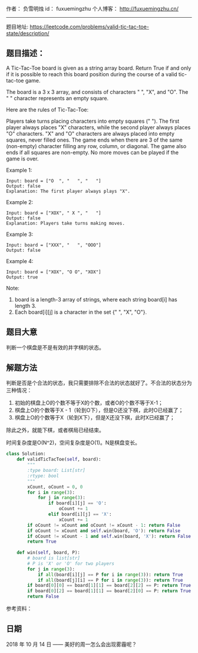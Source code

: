 作者： 		负雪明烛 
id：				fuxuemingzhu
个人博客：	http://fuxuemingzhu.cn/

---

题目地址: https://leetcode.com/problems/valid-tic-tac-toe-state/description/

## 题目描述：

A Tic-Tac-Toe board is given as a string array board. Return True if and only if it is possible to reach this board position during the course of a valid tic-tac-toe game.

The board is a 3 x 3 array, and consists of characters " ", "X", and "O".  The " " character represents an empty square.

Here are the rules of Tic-Tac-Toe:

Players take turns placing characters into empty squares (" ").
The first player always places "X" characters, while the second player always places "O" characters.
"X" and "O" characters are always placed into empty squares, never filled ones.
The game ends when there are 3 of the same (non-empty) character filling any row, column, or diagonal.
The game also ends if all squares are non-empty.
No more moves can be played if the game is over.

Example 1:

    Input: board = ["O  ", "   ", "   "]
    Output: false
    Explanation: The first player always plays "X".

Example 2:

    Input: board = ["XOX", " X ", "   "]
    Output: false
    Explanation: Players take turns making moves.

Example 3:

    Input: board = ["XXX", "   ", "OOO"]
    Output: false

Example 4:

    Input: board = ["XOX", "O O", "XOX"]
    Output: true

Note:

1. board is a length-3 array of strings, where each string board[i] has length 3.
1. Each board[i][j] is a character in the set {" ", "X", "O"}.


## 题目大意

判断一个棋盘是不是有效的井字棋的状态。

## 解题方法

判断是否是个合法的状态，我只需要排除不合法的状态就好了。不合法的状态分为三种情况：

1. 初始的棋盘上O的个数不等于X的个数，或者O的个数不等于X-1；
2. 棋盘上O的个数等于X - 1（轮到O下），但是O还没下棋，此时O已经赢了；
3. 棋盘上O的个数等于X（轮到X下），但是X还没下棋，此时X已经赢了；

除此之外，就能下棋，或者棋局已经结束。

时间复杂度是O(N^2)，空间复杂度是O(1)。N是棋盘变长。

```python
class Solution:
    def validTicTacToe(self, board):
        """
        :type board: List[str]
        :rtype: bool
        """
        xCount, oCount = 0, 0
        for i in range(3):
            for j in range(3):
                if board[i][j] == 'O':
                    oCount += 1
                elif board[i][j] == 'X':
                    xCount += 1
        if oCount != xCount and oCount != xCount - 1: return False
        if oCount != xCount and self.win(board, 'O'): return False
        if oCount != xCount - 1 and self.win(board, 'X'): return False
        return True
        
    def win(self, board, P):
        # board is list[str]
        # P is 'X' or 'O' for two players
        for j in range(3):
            if all(board[i][j] == P for i in range(3)): return True
            if all(board[j][i] == P for i in range(3)): return True
        if board[0][0] == board[1][1] == board[2][2] == P: return True
        if board[0][2] == board[1][1] == board[2][0] == P: return True
        return False
```


参考资料：


## 日期

2018 年 10 月 14 日 —— 美好的周一怎么会出现雾霾呢？
